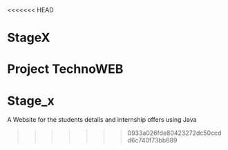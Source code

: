 <<<<<<< HEAD
# StageX
Project TechnoWEB
=======
# Stage_x
A Website for the students details and internship offers using Java 
>>>>>>> 0933a026fde80423272dc50ccdd6c740f73bb689

